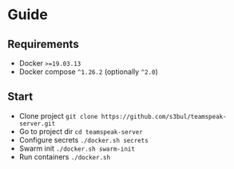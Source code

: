 # Guide
## Requirements
* Docker `>=19.03.13`
* Docker compose `^1.26.2` (optionally `^2.0`)

## Start
* Clone project `git clone https://github.com/s3bul/teamspeak-server.git`
* Go to project dir `cd teamspeak-server`
* Configure secrets `./docker.sh secrets`
* Swarm init `./docker.sh swarm-init`
* Run containers `./docker.sh`
